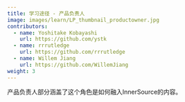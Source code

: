 ```yaml
---
title: 学习途径 - 产品负责人
image: images/learn/LP_thumbnail_productowner.jpg
contributors:
  - name: Yoshitake Kobayashi
    url: https://github.com/ystk
  - name: rrrutledge
    url: https://github.com/rrrutledge
  - name: Willem Jiang
    url: https://github.com/WillemJiang
weight: 3
---
```


产品负责人部分涵盖了这个角色是如何融入InnerSource的内容。

<!--- This file autogenerated from https://github.com/InnerSourceCommons/InnerSourceLearningPath/blob/master/scripts -->